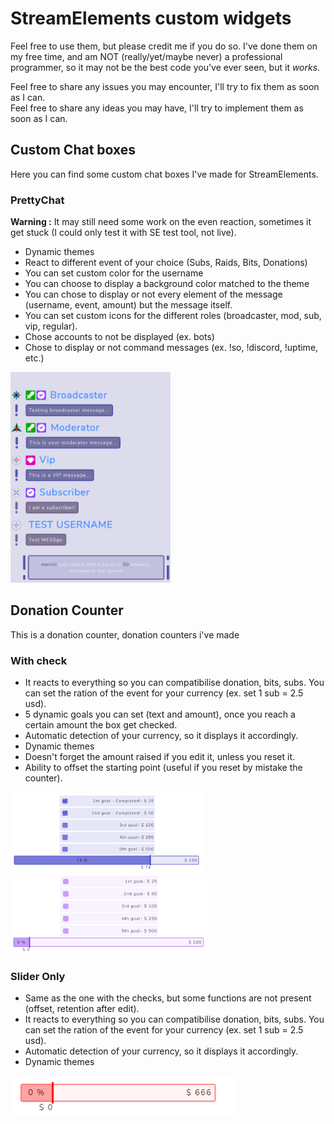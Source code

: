 # StreamElements custom widgets
Feel free to use them, but please credit me if you do so.
I've done them on my free time, and am NOT (really/yet/maybe never) a professional programmer, so it may not be the best code you've ever seen, but it *works*.

Feel free to share any issues you may encounter, I'll try to fix them as soon as I can.  
Feel free to share any ideas you may have, I'll try to implement them as soon as I can.
## Custom Chat boxes
Here you can find some custom chat boxes I've made for StreamElements.
### PrettyChat
__Warning :__ It may still need some work on the even reaction, sometimes it get stuck (I could only test it with SE test tool, not live).
- Dynamic themes
- React to different event of your choice (Subs, Raids, Bits, Donations)  
- You can set custom color for the username
- You can choose to display a background color matched to the theme
- You can chose to display or not every element of the message (username, event, amount) but the message itself.
- You can set custom icons for the different roles (broadcaster, mod, sub, vip, regular).
- Chose accounts to not be displayed (ex. bots)
- Chose to display or not command messages (ex. !so, !discord, !uptime, etc.)

<img src="Capture\CC1.PNG" width="256"/>

## Donation Counter
This is a donation counter, donation counters i've made
### With check
- It reacts to everything so you can compatibilise donation, bits, subs. You can set the ration of the event for your currency (ex. set 1 sub = 2.5 usd).
- 5 dynamic goals you can set (text and amount), once you reach a certain amount the box get checked.
- Automatic detection of your currency, so it displays it accordingly. 
- Dynamic themes
- Doesn't forget the amount raised if you edit it, unless you reset it.
- Ability to offset the starting point (useful if you reset by mistake the counter).

<img src="Capture\DCC1.PNG" height="128"/>
<img src="Capture\DCC2.PNG" height="128"/>

### Slider Only
- Same as the one with the checks, but some functions are not present (offset, retention after edit).
- It reacts to everything so you can compatibilise donation, bits, subs. You can set the ration of the event for your currency (ex. set 1 sub = 2.5 usd).
- Automatic detection of your currency, so it displays it accordingly. 
- Dynamic themes

<img src="Capture\DC_.PNG" height="64"/>
